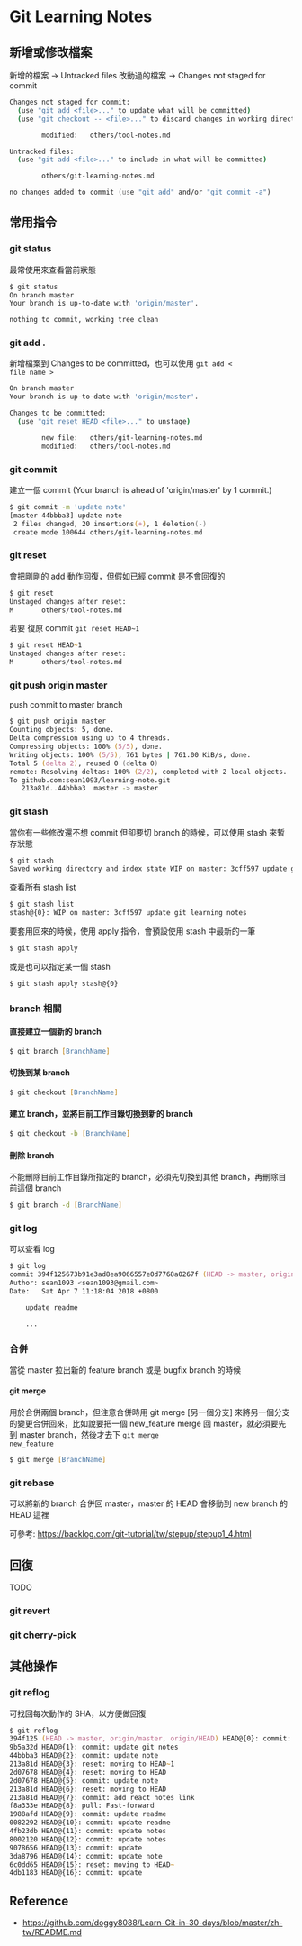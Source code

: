 # Git Learning Notes


## 新增或修改檔案

新增的檔案 -> Untracked files
改動過的檔案 -> Changes not staged for commit

```zsh
Changes not staged for commit:
  (use "git add <file>..." to update what will be committed)
  (use "git checkout -- <file>..." to discard changes in working directory)

        modified:   others/tool-notes.md

Untracked files:
  (use "git add <file>..." to include in what will be committed)

        others/git-learning-notes.md

no changes added to commit (use "git add" and/or "git commit -a")
```

## 常用指令


### git status

最常使用來查看當前狀態

```zsh
$ git status
On branch master
Your branch is up-to-date with 'origin/master'.

nothing to commit, working tree clean
```

### git add .

新增檔案到 Changes to be committed，也可以使用 <code>git add < file name ></code>

```zsh
On branch master
Your branch is up-to-date with 'origin/master'.

Changes to be committed:
  (use "git reset HEAD <file>..." to unstage)

        new file:   others/git-learning-notes.md
        modified:   others/tool-notes.md
```

### git commit

建立一個 commit (Your branch is ahead of 'origin/master' by 1 commit.)

```zsh
$ git commit -m 'update note'
[master 44bbba3] update note
 2 files changed, 20 insertions(+), 1 deletion(-)
 create mode 100644 others/git-learning-notes.md
```

### git reset

會把剛剛的 add 動作回復，但假如已經 commit 是不會回復的

```zsh
$ git reset
Unstaged changes after reset:
M       others/tool-notes.md
```

若要 復原 commit <code>git reset HEAD~1</code> 

```zsh
$ git reset HEAD~1
Unstaged changes after reset:
M       others/tool-notes.md
```

### git push origin master 

push commit to master branch

```zsh
$ git push origin master
Counting objects: 5, done.
Delta compression using up to 4 threads.
Compressing objects: 100% (5/5), done.
Writing objects: 100% (5/5), 761 bytes | 761.00 KiB/s, done.
Total 5 (delta 2), reused 0 (delta 0)
remote: Resolving deltas: 100% (2/2), completed with 2 local objects.
To github.com:sean1093/learning-note.git
   213a81d..44bbba3  master -> master
```

### git stash

當你有一些修改還不想 commit 但卻要切 branch 的時候，可以使用 stash 來暫存狀態

```zsh
$ git stash
Saved working directory and index state WIP on master: 3cff597 update git learning notes
```

查看所有 stash list

```zsh
$ git stash list
stash@{0}: WIP on master: 3cff597 update git learning notes
```

要套用回來的時候，使用 apply 指令，會預設使用 stash 中最新的一筆
```zsh
$ git stash apply
```

或是也可以指定某一個 stash

```zsh
$ git stash apply stash@{0}
```


### branch 相關

#### 直接建立一個新的 branch

```zsh
$ git branch [BranchName]
```

#### 切換到某 branch

```zsh
$ git checkout [BranchName]
```


#### 建立 branch，並將目前工作目錄切換到新的 branch

```zsh
$ git checkout -b [BranchName]
```

#### 刪除 branch

不能刪除目前工作目錄所指定的 branch，必須先切換到其他 branch，再刪除目前這個 branch

```zsh
$ git branch -d [BranchName]
```

### git log

可以查看 log

```zsh
$ git log
commit 394f125673b91e3ad8ea9066557e0d7768a0267f (HEAD -> master, origin/master, origin/HEAD)
Author: sean1093 <sean1093@gmail.com>
Date:   Sat Apr 7 11:18:04 2018 +0800

    update readme

    ...  
```

### 合併

當從 master 拉出新的 feature branch 或是 bugfix branch 的時候

#### git merge

用於合併兩個 branch，但注意合併時用 git merge [另一個分支] 來將另一個分支的變更合併回來，比如說要把一個 new_feature merge 回 master，就必須要先到 master branch，然後才去下 <code>git merge new_feature</code>

```zsh
$ git merge [BranchName]
```

### git rebase

可以將新的 branch 合併回 master，master 的 HEAD 會移動到 new branch 的 HEAD 這裡


可參考: https://backlog.com/git-tutorial/tw/stepup/stepup1_4.html


## 回復

TODO

### git revert

### git cherry-pick





## 其他操作

### git reflog

可找回每次動作的 SHA，以方便做回復

```zsh
$ git reflog
394f125 (HEAD -> master, origin/master, origin/HEAD) HEAD@{0}: commit: update readme
9b5a32d HEAD@{1}: commit: update git notes
44bbba3 HEAD@{2}: commit: update note
213a81d HEAD@{3}: reset: moving to HEAD~1
2d07678 HEAD@{4}: reset: moving to HEAD
2d07678 HEAD@{5}: commit: update note
213a81d HEAD@{6}: reset: moving to HEAD
213a81d HEAD@{7}: commit: add react notes link
f8a333e HEAD@{8}: pull: Fast-forward
1988afd HEAD@{9}: commit: update readme
0082292 HEAD@{10}: commit: update readme
4fb23db HEAD@{11}: commit: update notes
8002120 HEAD@{12}: commit: update notes
9078656 HEAD@{13}: commit: update
3da8796 HEAD@{14}: commit: update note
6c0dd65 HEAD@{15}: reset: moving to HEAD~
4db1183 HEAD@{16}: commit: update
```

## Reference

* https://github.com/doggy8088/Learn-Git-in-30-days/blob/master/zh-tw/README.md




